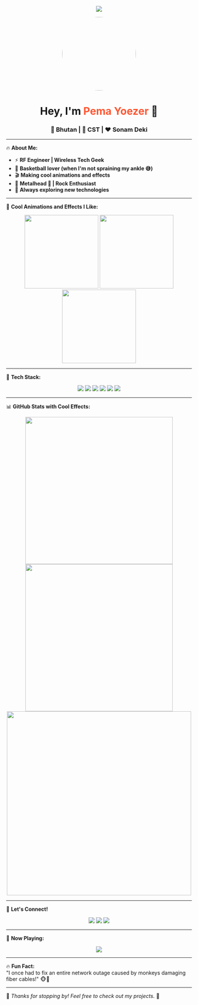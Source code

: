 <!-- Banner with cool animation -->
<p align="center">
  <img src="https://readme-typing-svg.herokuapp.com?font=Orbitron&size=30&color=00FFFF&center=true&vCenter=true&width=600&lines=🚀+Welcome+to+Pema+Yoezer's+Profile!+🚀;👨‍💻+RF+Engineer+|+Tech+Enthusiast+|+Basketball+Fan+🏀;🎸+Metal+Head+🤘+|+Creative+Animator+🎬;🔥+Let's+Build+Something+Awesome!+🔥" />
</p>

<!-- Profile Pic and Name -->
<p align="center">
  <img src="https://github.com/pemayoezer/pemayoezer/blob/main/avatar.gif" width="200px" height="200px" style="border-radius: 50%;" />
</p>

<h1 align="center">Hey, I'm <span style="color:#ff5733;">Pema Yoezer</span> 👋</h1>
<h3 align="center">📍 Bhutan | 🏫 CST | ❤️ Sonam Deki</h3>

---

🔥 **About Me:**
- ⚡ **RF Engineer | Wireless Tech Geek**
- 🏀 **Basketball lover (when I'm not spraining my ankle 😅)**
- 🎬 **Making cool animations and effects**
- 🎸 **Metalhead 🤘 | Rock Enthusiast**
- 🚀 **Always exploring new technologies**

---

🎨 **Cool Animations and Effects I Like:**  
<p align="center">
  <img src="https://media.giphy.com/media/Ju7l5y9osyymQ/giphy.gif" width="200px" />
  <img src="https://media.giphy.com/media/l3q2K5jinAlChoCLS/giphy.gif" width="200px" />
  <img src="https://media.giphy.com/media/3o7abldj0b3rxrZUxW/giphy.gif" width="200px" />
</p>

---

🚀 **Tech Stack:**
<p align="center">
  <img src="https://img.shields.io/badge/C++-00599C?style=for-the-badge&logo=c%2B%2B&logoColor=white" />
  <img src="https://img.shields.io/badge/Python-FFD43B?style=for-the-badge&logo=python&logoColor=blue" />
  <img src="https://img.shields.io/badge/Matlab-0076A8?style=for-the-badge&logo=mathworks&logoColor=white" />
  <img src="https://img.shields.io/badge/R-276DC3?style=for-the-badge&logo=r&logoColor=white" />
  <img src="https://img.shields.io/badge/After%20Effects-9999FF?style=for-the-badge&logo=adobe-after-effects&logoColor=white" />
  <img src="https://img.shields.io/badge/Adobe%20Premiere%20Pro-9999FF?style=for-the-badge&logo=adobe-premiere-pro&logoColor=white" />
</p>

---

📊 **GitHub Stats with Cool Effects:**
<p align="center">
  <img src="https://github-readme-stats.vercel.app/api?username=pemayoezer&show_icons=true&theme=radical" width="400" />
  <img src="https://github-readme-streak-stats.herokuapp.com/?user=pemayoezer&theme=radical" width="400" />
  <img src="https://github-profile-trophy.vercel.app/?username=pemayoezer&theme=onedark&column=4" width="500" />
</p>

---

💬 **Let's Connect!**
<p align="center">
  <a href="https://www.linkedin.com/in/your-profile"><img src="https://img.shields.io/badge/LinkedIn-0A66C2?style=for-the-badge&logo=linkedin&logoColor=white"></a>
  <a href="https://twitter.com/your-profile"><img src="https://img.shields.io/badge/Twitter-1DA1F2?style=for-the-badge&logo=twitter&logoColor=white"></a>
  <a href="mailto:your-email@gmail.com"><img src="https://img.shields.io/badge/Email-D14836?style=for-the-badge&logo=gmail&logoColor=white"></a>
</p>

---

🎵 **Now Playing:**  
<p align="center">
  <img src="https://spotify-github-profile.vercel.app/api/view?uid=your-spotify-id&cover_image=true&theme=novatorem" />
</p>

---

🔥 **Fun Fact:**  
"I once had to fix an entire network outage caused by monkeys damaging fiber cables!" 🐵🚧  

---

🚀 _Thanks for stopping by! Feel free to check out my projects._ 🚀  




